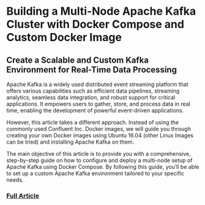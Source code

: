# Building a Multi-Node Apache Kafka Cluster with Docker Compose and Custom Docker Image
## Create a Scalable and Custom Kafka Environment for Real-Time Data Processing

Apache Kafka is a widely used distributed event streaming platform that offers various capabilities such as efficient data pipelines, streaming analytics, seamless data integration, and robust support for critical applications. It empowers users to gather, store, and process data in real time, enabling the development of powerful event-driven applications.

However, this article takes a different approach. Instead of using the commonly used Confluent Inc. Docker images, we will guide you through creating your own Docker images using Ubuntu 16.04 (other Linux Images can be tried) and installing Apache Kafka on them.

The main objective of this article is to provide you with a comprehensive, step-by-step guide on how to configure and deploy a multi-node setup of Apache Kafka using Docker Compose. By following this guide, you’ll be able to set up a custom Apache Kafka environment tailored to your specific needs.

### [Full Article](https://medium.com/javarevisited/building-a-multi-node-apache-kafka-cluster-with-docker-compose-and-custom-docker-image-b343df17c028)
